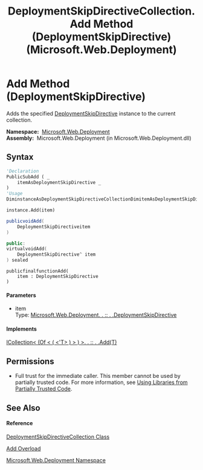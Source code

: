 ﻿---
title: DeploymentSkipDirectiveCollection.Add Method (DeploymentSkipDirective) (Microsoft.Web.Deployment)
TOCTitle: Add Method (DeploymentSkipDirective)
ms:assetid: M:Microsoft.Web.Deployment.DeploymentSkipDirectiveCollection.Add(Microsoft.Web.Deployment.DeploymentSkipDirective)
ms:mtpsurl: https://msdn.microsoft.com/en-us/library/microsoft.web.deployment.deploymentskipdirectivecollection.add(v=VS.90)
ms:contentKeyID: 20208969
ms.date: 05/02/2012
mtps_version: v=VS.90
dev_langs:
- vb
- csharp
- c++
- jscript
api_location:
- Microsoft.Web.Deployment.dll
api_name:
- Microsoft.Web.Deployment.DeploymentSkipDirectiveCollection.Add
api_type:
- Managed
topic_type:
- apiref
- kbSyntax
product_family_name: VS
ROBOTS: INDEX,FOLLOW
---

# Add Method (DeploymentSkipDirective)

Adds the specified [DeploymentSkipDirective](deploymentskipdirective-class-microsoft-web-deployment.md) instance to the current collection.

**Namespace:**  [Microsoft.Web.Deployment](microsoft-web-deployment-namespace.md)  
**Assembly:**  Microsoft.Web.Deployment (in Microsoft.Web.Deployment.dll)

## Syntax

``` vb
'Declaration
PublicSubAdd ( _
    itemAsDeploymentSkipDirective _
)
'Usage
DiminstanceAsDeploymentSkipDirectiveCollectionDimitemAsDeploymentSkipDirective

instance.Add(item)
```

``` csharp
publicvoidAdd(
    DeploymentSkipDirectiveitem
)
```

``` c++
public:
virtualvoidAdd(
    DeploymentSkipDirective^ item
) sealed
```

``` jscript
publicfinalfunctionAdd(
    item : DeploymentSkipDirective
)
```

#### Parameters

  - item  
    Type: [Microsoft.Web.Deployment. . :: . .DeploymentSkipDirective](deploymentskipdirective-class-microsoft-web-deployment.md)  

#### Implements

[ICollection\< (Of \< ( \<'T\> ) \> ) \>. . :: . .Add(T)](https://msdn.microsoft.com/en-us/library/63ywd54z\(v=vs.90\))  

## Permissions

  - Full trust for the immediate caller. This member cannot be used by partially trusted code. For more information, see [Using Libraries from Partially Trusted Code](https://msdn.microsoft.com/en-us/library/8skskf63\(v=vs.90\)).

## See Also

#### Reference

[DeploymentSkipDirectiveCollection Class](deploymentskipdirectivecollection-class-microsoft-web-deployment.md)

[Add Overload](deploymentskipdirectivecollection-add-method-microsoft-web-deployment.md)

[Microsoft.Web.Deployment Namespace](microsoft-web-deployment-namespace.md)

